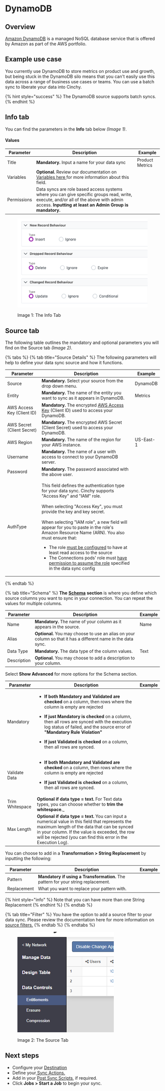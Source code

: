 # DynamoDB

## Overview

[Amazon DynamoDB](https://aws.amazon.com/dynamodb/?trk=d1003b1b-ffc2-4fbd-9ce6-e70c668663bc\&sc\_channel=ps\&s\_kwcid=AL!4422!3!536393505298!e!!g!!dynamodb\&ef\_id=Cj0KCQjwteOaBhDuARIsADBqRehoQ4LyBjuhkAYGKfx15DT4NXjMrNVjbVFUYbYb\_5uQOrcctpV9A-8aAihsEALw\_wcB:G:s\&s\_kwcid=AL!4422!3!536393505298!e!!g!!dynamodb) is a managed NoSQL database service that is offered by Amazon as part of the AWS portfolio.

## Example use case 

You currently use DynamoDB to store metrics on product use and growth, but being stuck in the DynamoDB silo means that you can't easily use this data across a range of business use cases or teams. You can use a batch sync to liberate your data into Cinchy.

{% hint style="success" %}
The DynamoDB source supports batch syncs.
{% endhint %}

## Info tab

You can find the parameters in the **Info** tab below _(Image 1)_.

#### Values

| Parameter   | Description                                                                                                                                                                                      | Example         |
| ----------- | ------------------------------------------------------------------------------------------------------------------------------------------------------------------------------------------------ | --------------- |
| Title       | **Mandatory.** Input a name for your data sync                                                                                                                                                   | Product Metrics |
| Variables   | **Optional.** Review our documentation on [Variables here ](../building-data-syncs/advanced-settings/variables.md)for more information about this field.                                         |                 |
| Permissions | Data syncs are role based access systems where you can give specific groups read, write, execute, and/or all of the above with admin access. **Inputting at least an Admin Group is mandatory.** |                 |

<figure><img src="../../.gitbook/assets/image (384).png" alt=""><figcaption><p>Image 1: The Info Tab</p></figcaption></figure>

## Source tab

The following table outlines the mandatory and optional parameters you will find on the Source tab _(Image 2)._

{% tabs %}
{% tab title="Source Details" %}
The following parameters will help to define your data sync source and how it functions.

<table><thead><tr><th>Parameter</th><th width="289.66666666666663">Description</th><th>Example</th></tr></thead><tbody><tr><td>Source</td><td><strong>Mandatory.</strong> Select your source from the drop down menu.</td><td>DynamoDB</td></tr><tr><td>Entity</td><td><strong>Mandatory.</strong> The name of the entity you want to sync as it appears in DynamoDB.</td><td>Metrics</td></tr><tr><td>AWS Access Key (Client ID)</td><td><strong>Mandatory.</strong> The encrypted <a href="https://docs.aws.amazon.com/amazondynamodb/latest/developerguide/SettingUp.DynamoWebService.html">AWS Access Key</a> (Client ID) used to access your DynamoDB.</td><td></td></tr><tr><td>AWS Secret (Client Secret)</td><td><strong>Mandatory.</strong> The encrypted AWS Secret (Client Secret) used to access your DynamoDB.</td><td></td></tr><tr><td>AWS Region</td><td><strong>Mandatory.</strong> The name of the region for your AWS instance.</td><td>US-East-1</td></tr><tr><td>Username</td><td><strong>Mandatory.</strong> The name of a user with access to connect to your DynamoDB server.</td><td></td></tr><tr><td>Password</td><td><strong>Mandatory.</strong> The password associated with the above user.</td><td></td></tr><tr><td>AuthType</td><td><p></p><p>This field defines the authentication type for your data sync. Cinchy supports "Access Key" and "IAM" role.<br><br>When selecting "Access Key", you must provide the key and key secret.<br><br>When selecting "IAM role", a new field will appear for you to paste in the role's Amazon Resource Name (ARN). You also must ensure that:</p><ul><li>The role <a href="https://app.gitbook.com/o/-LDtM6UlhGoQ91uwM5SF/s/F1vvLbEMfTF1UqCFU9hs/~/changes/320/deployment-guide/deployment-installation-guides/kubernetes-deployment-installation/configuring-aws-iam-for-connections">must be configured</a> to have at least read access to the source</li><li>The Connections pods' role must <a href="https://app.gitbook.com/o/-LDtM6UlhGoQ91uwM5SF/s/F1vvLbEMfTF1UqCFU9hs/~/changes/320/deployment-guide/deployment-installation-guides/kubernetes-deployment-installation/configuring-aws-iam-for-connections#1.2-authorizing-for-data-syncs">have permission to assume the role</a> specified in the data sync config</li></ul></td><td></td></tr></tbody></table>
{% endtab %}

{% tab title="Schema" %}
**The** [**Schema**](../building-data-syncs/columns-and-mappings/#2.-schema-columns) **section** is where you define which source columns you want to sync in your connection. You can repeat the values for multiple columns.

| Parameter   | Description                                                                                                   | Example |
| ----------- | ------------------------------------------------------------------------------------------------------------- | ------- |
| Name        | **Mandatory.** The name of your column as it appears in the source.                                           | Name    |
| Alias       | **Optional.** You may choose to use an alias on your column so that it has a different name in the data sync. |         |
| Data Type   | **Mandatory.** The data type of the column values.                                                            | Text    |
| Description | **Optional.** You may choose to add a description to your column.                                             |         |



Select **Show Advanced** for more options for the Schema section.

| Parameter       | Description                                                                                                                                                                                                                                                                                                                                                                                                                                                                           | Example |
| --------------- | ------------------------------------------------------------------------------------------------------------------------------------------------------------------------------------------------------------------------------------------------------------------------------------------------------------------------------------------------------------------------------------------------------------------------------------------------------------------------------------- | ------- |
| Mandatory       | <ul><li><strong>If both Mandatory and Validated</strong> <strong>are checked</strong> on a column, then rows where the column is empty are rejected</li></ul><ul><li><strong>If just Mandatory is checked</strong> on a column, then all rows are synced with the execution log status of failed, and the source error of <strong>"Mandatory Rule Violation"</strong></li></ul><ul><li><strong>If just Validated is checked</strong> on a column, then all rows are synced.</li></ul> |         |
| Validate Data   | <ul><li><strong>If both Mandatory and Validated</strong> <strong>are checked</strong> on a column, then rows where the column is empty are rejected</li></ul><ul><li><strong>If just Validated is checked</strong> on a column, then all rows are synced.</li></ul>                                                                                                                                                                                                                   |         |
| Trim Whitespace | **Optional if data type = text.**  For Text data types, you can choose whether to **trim the whitespace**._                                                                                                                                                                                                                                                                                                   |         |
| Max Length      | **Optional if data type = text.** You can input a numerical value in this field that represents the maximum length of the data that can be synced in your column. If the value is exceeded, the row will be rejected (you can find this error in the Execution Log).                                                                                                                                                                                                                  |         |

You can choose to add in a **Transformation > String Replacement** by inputting the following:

| Parameter   | Description                                                                                                                           | Example |
| ----------- | ------------------------------------------------------------------------------------------------------------------------------------- | ------- |
| Pattern     | **Mandatory if using a Transformation.** The pattern for your string replacement. |         |
| Replacement | What you want to replace your pattern with.                                                                                           |         |

{% hint style="info" %}
Note that you can have more than one String Replacement
{% endhint %}
{% endtab %}

{% tab title="Filter" %}
You have the option to add a source filter to your data sync. Please review the documentation here for more information on [source filters.](../building-data-syncs/advanced-settings/filters.md)
{% endtab %}
{% endtabs %}

<figure><img src="../../.gitbook/assets/image (360).png" alt=""><figcaption><p>Image 2: The Source Tab</p></figcaption></figure>

## Next steps

* Configure your [Destination](../supported-data-sync-destinations/)
* Define your[ ](../building-data-syncs/sync-actions.md)[Sync Actions.](../building-data-syncs/sync-actions.md)
* Add in your [Post Sync Scripts](../building-data-syncs/advanced-settings/post-sync-scripts.md), if required.
* Click **Jobs > Start a Job** to begin your sync.
